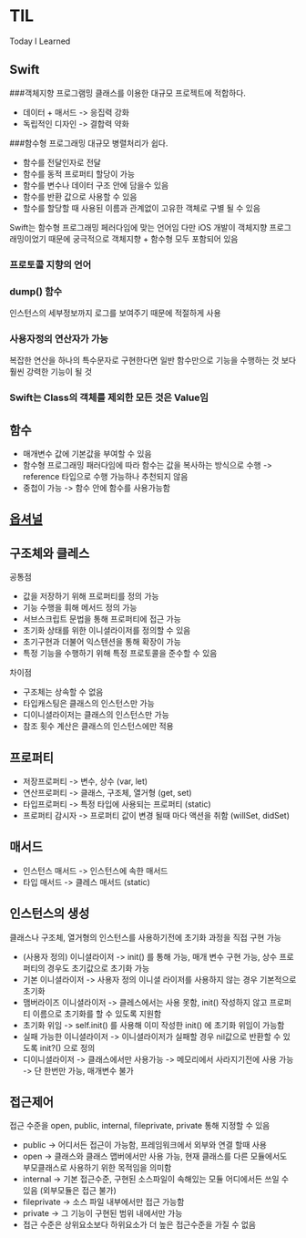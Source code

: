 # TIL
Today I Learned

## Swift

###객체지향 프로그램밍
클래스를 이용한 대규모 프로젝트에 적합하다.
* 데이터 + 매서드 -> 응집력 강화
* 독립적인 디자인 -> 결합력 약화

###함수형 프로그래밍
대규모 병렬처리가 쉽다.
* 함수를 전달인자로 전달
* 함수를 동적 프로퍼티 할당이 가능
* 함수를 변수나 데이터 구조 안에 담을수 있음
* 함수를 반환 값으로 사용할 수 있음
* 할수를 할당할 때 사용된 이름과 관계없이 고유한 객체로 구별 될 수 있음

Swift는 함수형 프로그래밍 페러다임에 맞는 언어임
다만 iOS 개발이 객체지향 프로그래밍이었기 때문에 궁극적으로 객체지향 + 함수형 모두 포함되어 있음

### 프로토콜 지향의 언어

### dump() 함수
인스턴스의 세부정보까지 로그를 보여주기 때문에 적절하게 사용

### 사용자정의 연산자가 가능
복잡한 연산을 하나의 특수문자로 구현한다면 일반 함수만으로 기능을 수행하는 것 보다 훨씬 강력한 기능이 될 것

### Swift는 Class의 객체를 제외한 모든 것은 Value임

## 함수
* 매개변수 값에 기본값을 부여할 수 있음
* 함수형 프로그래밍 패러다임에 따라 함수는 값을 복사하는 방식으로 수행 -> reference 타입으로 수행 가능하나 추천되지 않음
* 중첩이 가능 -> 함수 안에 함수를 사용가능함

## [옵셔널](http://azsha.tistory.com/75)

## 구조체와 클레스
공통점
* 값을 저장하기 위해 프로퍼티를 정의 가능
* 기능 수행을 휘해 메서드 정의 가능
* 서브스크립트 문법을 통해 프로퍼티에 접근 가능
* 초기화 상태를 위한 이니셜라이저를 정의할 수 있음
* 초기구현과 더불어 익스텐션을 통해 확장이 가능
* 특정 기능을 수행하기 위해 특정 프로토콜을 준수할 수 있음

차이점
* 구조체는 상속할 수 없음
* 타입캐스팅은 클래스의 인스턴스만 가능
* 디이니셜라이저는 클래스의 인스턴스만 가능
* 참조 횟수 계산은 클래스의 인스턴스에만 적용

## 프로퍼티
* 저장프로퍼티 -> 변수, 상수 (var, let)
* 연산프로퍼티 -> 클래스, 구조체, 열거형 (get, set)
* 타입프로퍼티 -> 특정 타입에 사용되는 프로퍼티 (static)
* 프로퍼티 감시자 -> 프로퍼티 값이 변경 될때 마다 액션을 취함 (willSet, didSet)

## 매서드
* 인스턴스 매서드 -> 인스턴스에 속한 매서드
* 타입 매서드 -> 클레스 매서드 (static)

## 인스턴스의 생성
클래스나 구조체, 열거형의 인스턴스를 사용하기전에 초기화 과정을 직접 구현 가능
* (사용자 정의) 이니셜라이저 -> init() 를 통해 가능, 매개 변수 구현 가능, 상수 프로퍼티의 경우도 초기값으로 초기화 가능
* 기본 이니셜라이저 -> 사용자 정의 이니셜 라이저를 사용하지 않는 경우 기본적으로 초기화
* 맴버라이즈 이니셜라이저 -> 클레스에서는 사용 못함, init() 작성하지 않고 프로퍼티 이름으로 초기화를 할 수 있도록 지원함
* 초기화 위임 -> self.init() 를 사용해 이미 작성한 init() 에 초기화 위임이 가능함
* 실패 가능한 이니셜라이저 -> 이니셜라이저가 실패할 경우 nil값으로 반환할 수 있도록 init?() 으로 정의
* 디이니셜라이저 -> 클래스에서만 사용가능 -> 메모리에서 사라지기전에 사용 가능 -> 단 한번만 가능, 매개변수 불가

## 접근제어
접근 수준을 open, public, internal, fileprivate, private 통해 지정할 수 있음
* public -> 어디서든 접근이 가능함, 프레임워크에서 외부와 연결 할때 사용
* open -> 클래스와 클래스 맵버에서만 사용 가능, 현재 클래스를 다른 모듈에서도 부모클래스로 사용하기 위한 목적임을 의미함
* internal -> 기본 접근수준, 구현된 소스파일이 속해있는 모듈 어디에서든 쓰일 수 있음 (외부모듈은 접근 불가)
* fileprivate -> 소스 파일 내부에서만 접근 가능함
* private -> 그 기능이 구현된 범위 내에서만 가능
* 접근 수준은 상위요소보다 하위요소가 더 높은 접근수준을 가질 수 없음
